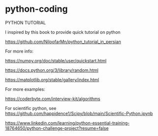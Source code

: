 # python-coding

PYTHON TUTORIAL

I inspired by this book to provide quick tutorial on python

https://github.com/NiloofarMn/python_tutorial_in_persian

For more info:

https://numpy.org/doc/stable/user/quickstart.html

https://docs.python.org/3/library/random.html

https://matplotlib.org/stable/gallery/index.html

For more examples:

https://coderbyte.com/interview-kit/algorithms



For scientific python, see https://github.com/happidence1/Scipy/blob/main/Scientific-Python.ipynb


https://www.linkedin.com/learning/python-essential-training-18764650/python-challenge-project?resume=false
